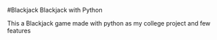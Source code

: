 #Blackjack
Blackjack with Python

This a Blackjack game made with python as my college project and few features
